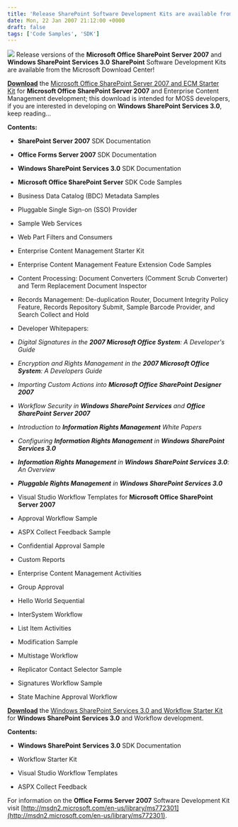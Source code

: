 ```yaml
---
title: 'Release SharePoint Software Development Kits are available from the Microsoft Download Center'
date: Mon, 22 Jan 2007 21:12:00 +0000
draft: false
tags: ['Code Samples', 'SDK']
---
```


![](http://technet2.microsoft.com/library/gallery/templates/MNP2.Common/images/important.gif) Release versions of the **Microsoft Office SharePoint Server 2007** and **Windows SharePoint Services 3.0** **SharePoint** Software Development Kits are available from the Microsoft Download Center!

[**Download**](http://www.microsoft.com/downloads/details.aspx?familyid=6D94E307-67D9-41AC-B2D6-0074D6286FA9&displaylang=en) the [Microsoft Office SharePoint Server 2007 and ECM Starter Kit](http://www.microsoft.com/downloads/details.aspx?familyid=6D94E307-67D9-41AC-B2D6-0074D6286FA9&displaylang=en) for **Microsoft Office SharePoint Server 2007** and Enterprise Content Management development; this download is intended for MOSS developers, if you are interested in developing on **Windows SharePoint Services 3.0**, keep reading...

**Contents:**

*   **SharePoint Server 2007** SDK Documentation
*   **Office Forms Server 2007** SDK Documentation
*   **Windows SharePoint Services 3.0** SDK Documentation
*   **Microsoft Office SharePoint Server** SDK Code Samples
*   Business Data Catalog (BDC) Metadata Samples
*   Pluggable Single Sign-on (SSO) Provider
*   Sample Web Services
*   Web Part Filters and Consumers
*   Enterprise Content Management Starter Kit
*   Enterprise Content Management Feature Extension Code Samples

*   Content Processing: Document Converters (Comment Scrub Converter) and Term Replacement Document Inspector
*   Records Management: De-duplication Router, Document Integrity Policy Feature, Records Repository Submit, Sample Barcode Provider, and Search Collect and Hold

*   Developer Whitepapers:

*   _Digital Signatures in the **2007 Microsoft Office System**: A Developer's Guide_
*   _Encryption and Rights Management in the **2007 Microsoft Office System**: A Developers Guide_
*   _Importing Custom Actions into **Microsoft Office SharePoint Designer 2007**_
*   _Workflow Security in **Windows SharePoint Services** and **Office SharePoint Server 2007**_
*   _Introduction to **Information Rights Management** White Papers_
*   _Configuring **Information Rights Management** in **Windows SharePoint Services 3.0**_
*   _**Information Rights Management** in **Windows SharePoint Services 3.0**: An Overview_
*   _**Pluggable Rights Management** in **Windows SharePoint Services 3.0**_

*   Visual Studio Workflow Templates for **Microsoft Office SharePoint Server 2007**

*   Approval Workflow Sample
*   ASPX Collect Feedback Sample
*   Confidential Approval Sample
*   Custom Reports
*   Enterprise Content Management Activities
*   Group Approval
*   Hello World Sequential
*   InterSystem Workflow
*   List Item Activities
*   Modification Sample
*   Multistage Workflow
*   Replicator Contact Selector Sample
*   Signatures Workflow Sample
*   State Machine Approval Workflow

[**Download**](http://www.microsoft.com/downloads/details.aspx?familyid=05e0dd12-8394-402b-8936-a07fe8afaffd&displaylang=en) the [Windows SharePoint Services 3.0 and Workflow Starter Kit](http://www.microsoft.com/downloads/details.aspx?familyid=05e0dd12-8394-402b-8936-a07fe8afaffd&displaylang=en) for **Windows SharePoint Services 3.0** and Workflow development.

**Contents:**

*   **Windows SharePoint Services 3.0** SDK Documentation
*   Workflow Starter Kit

*   Visual Studio Workflow Templates

*   ASPX Collect Feedback

For information on the **Office Forms Server 2007** Software Development Kit visit [http://msdn2.microsoft.com/en-us/library/ms772301](http://msdn2.microsoft.com/en-us/library/ms772301).